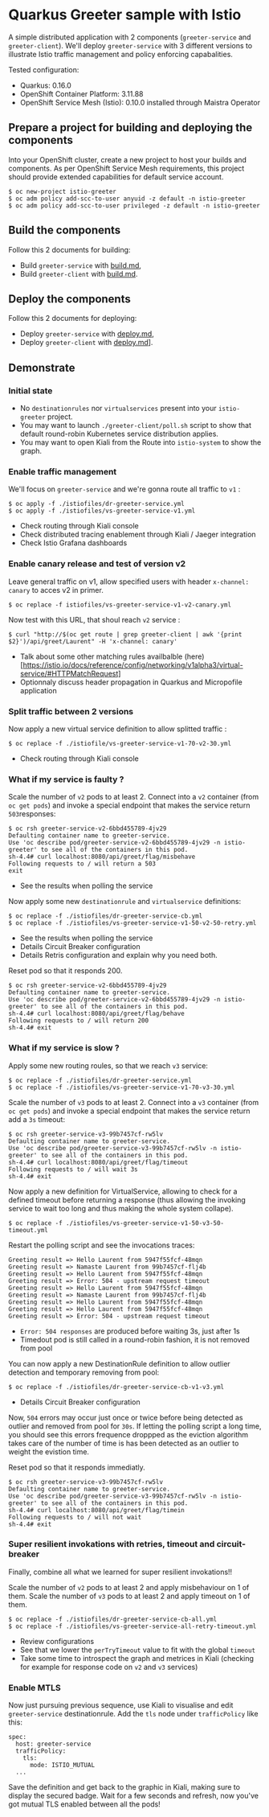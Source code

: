 # Quarkus Greeter sample with Istio

A simple distributed application with 2 components (`greeter-service` and `greeter-client`).
We'll deploy `greeter-service` with 3 different versions to illustrate Istio traffic management and policy enforcing capabalities.

Tested configuration:
* Quarkus: 0.16.0
* OpenShift Container Platform: 3.11.88
* OpenShift Service Mesh (Istio): 0.10.0 installed through Maistra Operator

## Prepare a project for building and deploying the components

Into your OpenShift cluster, create a new project to host your builds and components. As per OpenShift Service Mesh requirements, this project should provide extended capabilities for default service account.

```
$ oc new-project istio-greeter
$ oc adm policy add-scc-to-user anyuid -z default -n istio-greeter
$ oc adm policy add-scc-to-user privileged -z default -n istio-greeter
```

## Build the components

Follow this 2 documents for building:
* Build `greeter-service` with [build.md](./greeter-service/build.md),
* Build `greeter-client` with [build.md](./greeter-client/build.md).

## Deploy the components

Follow this 2 documents for deploying:
* Deploy `greeter-service` with [deploy.md](./greeter-service/deploy.md),
* Deploy `greeter-client` with [deploy.md](./greeter-client/deploy.m)].

## Demonstrate

### Initial state

* No `destinationrules` nor `virtualservices` present into your `istio-greeter` project.
* You may want to launch `./greeter-client/poll.sh` script to show that default round-robin Kubernetes service distribution applies.
* You may want to open Kiali from the Route into `istio-system` to show the graph.

### Enable traffic management

We'll focus on `greeter-service` and we're gonna route all traffic to `v1` :

```
$ oc apply -f ./istiofiles/dr-greeter-service.yml
$ oc apply -f ./istiofiles/vs-greeter-service-v1.yml
```

* Check routing through Kiali console
* Check distributed tracing enablement through Kiali / Jaeger integration
* Check Istio Grafana dashboards

### Enable canary release and test of version v2

Leave general traffic on v1, allow specified users with header `x-channel: canary` to acces v2 in primer.

```
$ oc replace -f istiofiles/vs-greeter-service-v1-v2-canary.yml
```

Now test with this URL, that shoul reach `v2` service : 

```
$ curl "http://$(oc get route | grep greeter-client | awk '{print $2}')/api/greet/Laurent" -H 'x-channel: canary'
```

* Talk about some other matching rules availbalble (here)[https://istio.io/docs/reference/config/networking/v1alpha3/virtual-service/#HTTPMatchRequest]
* Optionnaly discuss header propagation in Quarkus and Micropofile application

### Split traffic between 2 versions

Now apply a new virtual service definition to allow splitted traffic :

```
$ oc replace -f ./istiofile/vs-greeter-service-v1-70-v2-30.yml
```

* Check routing through Kiali console

### What if my service is faulty ?

Scale the number of `v2` pods to at least 2.
Connect into a `v2` container (from `oc get pods`) and invoke a special endpoint that makes the service return `503`responses:

```
$ oc rsh greeter-service-v2-6bbd455789-4jv29
Defaulting container name to greeter-service.
Use 'oc describe pod/greeter-service-v2-6bbd455789-4jv29 -n istio-greeter' to see all of the containers in this pod.
sh-4.4# curl localhost:8080/api/greet/flag/misbehave
Following requests to / will return a 503
exit
```

* See the results when polling the service

Now apply some new `destinationrule` and `virtualservice` definitions:

```
$ oc replace -f ./istiofiles/dr-greeter-service-cb.yml
$ oc replace -f ./istiofiles/vs-greeter-service-v1-50-v2-50-retry.yml
```

* See the results when polling the service
* Details Circuit Breaker configuration 
* Details Retris configuration and explain why you need both.

Reset pod so that it responds 200.

```
$ oc rsh greeter-service-v2-6bbd455789-4jv29
Defaulting container name to greeter-service.
Use 'oc describe pod/greeter-service-v2-6bbd455789-4jv29 -n istio-greeter' to see all of the containers in this pod.
sh-4.4# curl localhost:8080/api/greet/flag/behave
Following requests to / will return 200
sh-4.4# exit
```

### What if my service is slow ?

Apply some new routing roules, so that we reach `v3` service:

```
$ oc replace -f ./istiofiles/dr-greeter-service.yml
$ oc replace -f ./istiofiles/vs-greeter-service-v1-70-v3-30.yml
```

Scale the number of `v3` pods to at least 2.
Connect into a `v3` container (from `oc get pods`) and invoke a special endpoint that makes the service return add a `3s` timeout:

```
$ oc rsh greeter-service-v3-99b7457cf-rw5lv
Defaulting container name to greeter-service.
Use 'oc describe pod/greeter-service-v3-99b7457cf-rw5lv -n istio-greeter' to see all of the containers in this pod.
sh-4.4# curl localhost:8080/api/greet/flag/timeout
Following requests to / will wait 3s
sh-4.4# exit
```

Now apply a new definition for VirtualService, allowing to check for a defined timeout before returning a response (thus allowing the invoking service to wait too long and thus making the whole system collape).

```
$ oc replace -f ./istiofiles/vs-greeter-service-v1-50-v3-50-timeout.yml
```

Restart the polling script and see the invocations traces:

```
Greeting result => Hello Laurent from 5947f55fcf-48mqn
Greeting result => Namaste Laurent from 99b7457cf-flj4b
Greeting result => Hello Laurent from 5947f55fcf-48mqn
Greeting result => Error: 504 - upstream request timeout
Greeting result => Hello Laurent from 5947f55fcf-48mqn
Greeting result => Namaste Laurent from 99b7457cf-flj4b
Greeting result => Hello Laurent from 5947f55fcf-48mqn
Greeting result => Hello Laurent from 5947f55fcf-48mqn
Greeting result => Error: 504 - upstream request timeout
```

* `Error: 504 responses` are produced before waiting 3s, just after 1s
* Timedout pod is still called in a round-robin fashion, it is not removed from pool

You can now apply a new DestinationRule definition to allow outlier detection and temporary removing from pool:

```
$ oc replace -f ./istiofiles/dr-greeter-service-cb-v1-v3.yml
```

* Details Circuit Breaker configuration 

Now, `504` errors may occur just once or twice before being detected as outlier and removed from pool for `30s`. If letting the polling script a long time, you should see this errors frequence droppped as the eviction algorithm takes care of the number of time is has been detected as an outlier to weight the evistion time.

Reset pod so that it responds immediatly.

```
$ oc rsh greeter-service-v3-99b7457cf-rw5lv
Defaulting container name to greeter-service.
Use 'oc describe pod/greeter-service-v3-99b7457cf-rw5lv -n istio-greeter' to see all of the containers in this pod.
sh-4.4# curl localhost:8080/api/greet/flag/timein
Following requests to / will not wait
sh-4.4# exit
```

### Super resilient invokations with retries, timeout and circuit-breaker

Finally, combine all what we learned for super resilient invokations!!

Scale the number of `v2` pods to at least 2 and apply misbehaviour on 1 of them.
Scale the number of `v3` pods to at least 2 and apply timeout on 1 of them.

```
$ oc replace -f ./istiofiles/dr-greeter-service-cb-all.yml
$ oc replace -f ./istiofiles/vs-greeter-service-all-retry-timeout.yml
```

* Review configurations
* See that we lower the `perTryTimeout` value to fit with the global `timeout`
* Take some time to introspect the graph and metrices in Kiali (checking for example for response code on `v2` and `v3` services)

### Enable MTLS

Now just pursuing previous sequence, use Kiali to visualise and edit `greeter-service` destinationrule. Add the `tls` node under `trafficPolicy` like this:

```
spec:
  host: greeter-service
  trafficPolicy:
    tls:
      mode: ISTIO_MUTUAL
  ...
```

Save the definition and get back to the graphic in Kiali, making sure to display the secured badge. Wait for a few seconds and refresh, now you've got mutual TLS enabled between all the pods!
